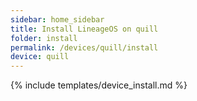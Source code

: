 ```yaml
---
sidebar: home_sidebar
title: Install LineageOS on quill
folder: install
permalink: /devices/quill/install
device: quill
---
```

{% include templates/device_install.md %}
